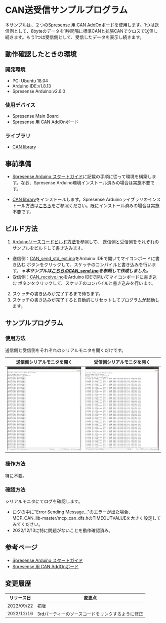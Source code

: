 # CAN送受信サンプルプログラム

本サンプルは、２つの[Spresense 用 CAN AddOnボード](https://nextstep.official.ec/items/38434337)を使用します。1つは送信側として、8byteのデータを1秒間隔に標準CANと拡張CANでクロスで送信し続きます。もう1つは受信側として、受信したデータを表示し続きます。

## 動作確認したときの環境
### 開発環境
- PC: Ubuntu 18.04
- Arduino IDE:v1.8.13
- Spresense Arduino:v2.6.0

### 使用デバイス
- Spresense Main Board
- Spresense 用 CAN AddOnボード

### ライブラリ
- [CAN library](https://github.com/TomonobuHayakawa/MCP_CAN_lib)

## 事前準備
- [Spresense Arduino スタートガイド](https://developer.sony.com/develop/spresense/docs/arduino_set_up_ja.html)に記載の手順に従って環境を構築します。なお、Spresense Arduino環境インストール済みの場合は実施不要です。

- [CAN library](https://github.com/TomonobuHayakawa/MCP_CAN_lib)をインストールします。Spresense Arduinoライブラリのインストール方法は[こちら](https://github.com/SonySemiconductorSolutions/ssup-spresense-internal/blob/main/FAQ.md#arduino%E3%83%A9%E3%82%A4%E3%83%96%E3%83%A9%E3%83%AA%E3%82%92%E3%82%A4%E3%83%B3%E3%82%B9%E3%83%88%E3%83%BC%E3%83%AB%E3%81%99%E3%82%8B%E6%96%B9%E6%B3%95)をご参照ください。既にインストール済みの場合は実施不要です。

## ビルド方法
1. [Arduinoソースコードビルド方法](https://developer.sony.com/develop/spresense/docs/arduino_set_up_ja.html#_led_%E3%81%AE%E3%82%B9%E3%82%B1%E3%83%83%E3%83%81%E3%82%92%E5%8B%95%E3%81%8B%E3%81%97%E3%81%A6%E3%81%BF%E3%82%8B)を参照して、
送信側と受信側をそれぞれのサンプルをビルドして書き込みます。
- 送信側：[CAN_send_std_ext.ino](./CAN_send_std_ext.ino)をArduino IDEで開いてマイコンボードに書き込む ボタンをクリックして、スケッチのコンパイルと書き込みを行います。
***※本サンプルは[こちらのCAN_send.ino](https://github.com/TomonobuHayakawa/MCP_CAN_lib/blob/master/examples/CAN_send/CAN_send.ino)を参照して作成しました。***
- 受信側：[CAN_receive.ino](../CAN_receive/CAN_receive.ino)をArduino IDEで開いてマイコンボードに書き込む ボタンをクリックして、スケッチのコンパイルと書き込みを行います。
2. スケッチの書き込みが完了するまで待ちます。
3. スケッチの書き込みが完了すると自動的にリセットしてプログラムが起動します。

## サンプルプログラム

### 使用方法
送信側と受信側をそれぞれのシリアルモニタを開くだけです。

|送信側シリアルモニタを開く|受信側シリアルモニタを開く|
|----|----|
|![送信側シリアルモニタを開く](images/送信側シリアルモニタを開く.png)|![受信側シリアルモニタを開く](images/受信側シリアルモニタを開く.png)|

### 操作方法
特に不要。

### 確認方法
シリアルモニタにてログを確認します。
- ログの中に"Error Sending Message..."のエラーが出た場合、MCP_CAN_lib-master/mcp_can_dfs.hのTIMEOUTVALUEを大きく設定してみてください。
- 2022/12/13に特に問題がないことを動作確認済み。

## 参考ページ
- [Spresense Arduino スタートガイド](https://developer.sony.com/develop/spresense/docs/arduino_set_up_ja.html)
- [Spresense 用 CAN AddOnボード](https://nextstep.official.ec/items/38434337)

## 変更履歴
|リリース日|変更点|
|----|----|
|2022/09/22|初版|
|2022/12/16|3rdパーティーのソースコードをリンクするように修正|
